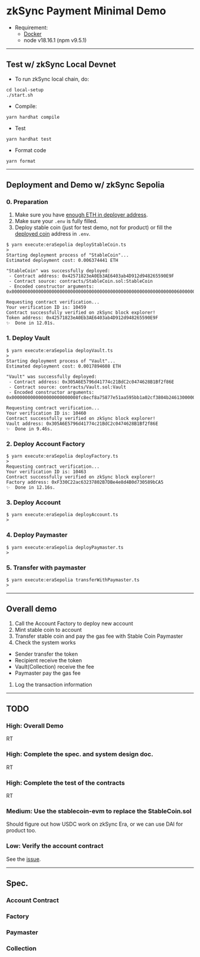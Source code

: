 # zkSync Payment Minimal Demo

-   Requirement:
    -   [Docker](https://docs.docker.com/get-docker/)
    -   node v18.16.1 (npm v9.5.1)

---

## Test w/ zkSync Local Devnet

-   To run zkSync local chain, do:

```shell
cd local-setup
./start.sh
```

-   Compile:

```shell
yarn hardhat compile
```

-   Test

```shell
yarn hardhat test
```

-   Format code

```shell
yarn format
```

---

## Deployment and Demo w/ zkSync Sepolia

### 0. Preparation

1. Make sure you have [enough ETH in deployer address](https://portal.zksync.io/bridge).
2. Make sure your `.env` is fully filled.
3. Deploy stable coin (just for test demo, not for product) or fill the [deployed coin](https://github.com/circlefin/stablecoin-evm?tab=readme-ov-file) address in `.env`.

```shell
$ yarn execute:eraSepolia deployStableCoin.ts
>
Starting deployment process of "StableCoin"...
Estimated deployment cost: 0.006374441 ETH

"StableCoin" was successfully deployed:
 - Contract address: 0x42571823eA0Eb3AE6403ab4D912d948265590E9F
 - Contract source: contracts/StableCoin.sol:StableCoin
 - Encoded constructor arguments: 0x000000000000000000000000000000000000000000000000000000000000006000000000000000000000000000000000000000000000000000000000000000a000000000000000000000000000000000000000000000000000000000000000060000000000000000000000000000000000000000000000000000000000000008546573742053474400000000000000000000000000000000000000000000000000000000000000000000000000000000000000000000000000000000000000045453474400000000000000000000000000000000000000000000000000000000

Requesting contract verification...
Your verification ID is: 10459
Contract successfully verified on zkSync block explorer!
Token address: 0x42571823eA0Eb3AE6403ab4D912d948265590E9F
✨  Done in 12.01s.
```

### 1. Deploy Vault

```shell
$ yarn execute:eraSepolia deployVault.ts
>
Starting deployment process of "Vault"...
Estimated deployment cost: 0.0017894608 ETH

"Vault" was successfully deployed:
 - Contract address: 0x305A6E5796d41774c21BdC2c0474628B1Bf2f86E
 - Contract source: contracts/Vault.sol:Vault
 - Encoded constructor arguments: 0x0000000000000000000000008fc8ecf8a75877e51aa595bb1a02cf3804b2461300000000000000000000000042571823ea0eb3ae6403ab4d912d948265590e9f

Requesting contract verification...
Your verification ID is: 10460
Contract successfully verified on zkSync block explorer!
Vault address: 0x305A6E5796d41774c21BdC2c0474628B1Bf2f86E
✨  Done in 9.46s.
```

### 2. Deploy Account Factory

```shell
$ yarn execute:eraSepolia deployFactory.ts
>
Requesting contract verification...
Your verification ID is: 10463
Contract successfully verified on zkSync block explorer!
Factory address: 0xF330C22ac63237802B7DBe4e8d4B0d730589bCA5
✨  Done in 12.16s.
```

### 3. Deploy Account

```shell
$ yarn execute:eraSepolia deployAccount.ts
>
```

### 4. Deploy Paymaster

```shell
$ yarn execute:eraSepolia deployPaymaster.ts
>
```

### 5. Transfer with paymaster

```shell
$ yarn execute:eraSepolia transferWithPaymaster.ts
>
```

---

## Overall demo

1. Call the Account Factory to deploy new account
1. Mint stable coin to account
1. Transfer stable coin and pay the gas fee with Stable Coin Paymaster
1. Check the system works

-   Sender transfer the token
-   Recipient receive the token
-   Vault(Collection) receive the fee
-   Paymaster pay the gas fee

1. Log the transaction information

---

## TODO

### High: Overall Demo

RT

### High: Complete the spec. and system design doc.

RT

### High: Complete the test of the contracts

RT

### Medium: Use the stablecoin-evm to replace the StableCoin.sol

Should figure out how USDC work on zkSync Era, or we can use DAI for product too.

### Low: Verify the account contract

See the [issue](https://github.com/matter-labs/zksync-era/issues/1629).

---

## Spec.

### Account Contract

### Factory

### Paymaster

### Collection
